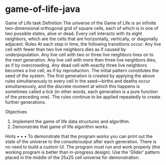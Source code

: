 # game-of-life-java
Game of Life task
Definition
The universe of the Game of Life is an infinite two-dimensional orthogonal grid of square cells, each of
which is in one of two possible states, alive or dead. Every cell interacts with its eight neighbors, which
are the cells that are horizontally, vertically, or diagonally adjacent.
Rules
At each step in time, the following transitions occur:
Any live cell with fewer than two live neighbors dies as if caused by underpopulation.
Any live cell with two or three live neighbors lives on to the next generation.
Any live cell with more than three live neighbors dies, as if by overcrowding.
Any dead cell with exactly three live neighbors becomes a live cell, as if by reproduction.
The initial pattern constitutes the seed of the system. The first generation is created by applying the
above rules simultaneously to every cell in the seed—births and deaths occur simultaneously, and the
discrete moment at which this happens is sometimes called a tick (in other words, each generation is a
pure function of the preceding one). The rules continue to be applied repeatedly to create further
generations.

Objectives
1. Implement the game of life data structures and algorithm.
2. Demonstrate that game of life algorithm works.

Hints
•
•
•
To demonstrate that the program works you can print out the state of the universe to the
console/output after each generation. There is no need to build a custom UI.
The program must run and work properly (the working program is better than in-progress
design).
Use the ‘Glider’ pattern placed in the middle of the 25x25 cell universe for demonstration.
